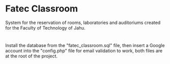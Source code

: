 # Fatec Classroom 

System for the reservation of rooms, laboratories and auditoriums created for the Faculty of Technology of Jahu.

#

Install the database from the "fatec_classroom.sql" file, then insert a Google account into the "config.php" file for email validation to work, both files are at the root of the project.
